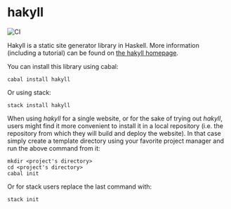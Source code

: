 # hakyll

![CI](https://github.com/jaspervdj/hakyll/workflows/CI/badge.svg)

Hakyll is a static site generator library in Haskell. More information
(including a tutorial) can be found on
[the hakyll homepage](http://jaspervdj.be/hakyll).

You can install this library using cabal:

    cabal install hakyll

Or using stack:

    stack install hakyll

When using _hakyll_ for a single website, or for the sake of trying out _hakyll_, users might find it more convenient to install it in a local repository (i.e. the repository from which they will build and deploy the website). In that case simply create a template directory using your favorite project manager and run the above command from it:

    mkdir <project's directory>
    cd <project's directory>
    cabal init
    
Or for stack users replace the last command with:

    stack init